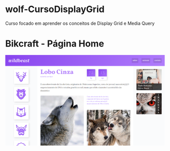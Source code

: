 # wolf-CursoDisplayGrid
Curso focado em aprender os conceitos de Display Grid e Media Query
# Bikcraft - Página Home

![enter image description here](https://github.com/emersonpacifico/wolf-CursoDisplayGrid/blob/main/img/wolf-grid.png)
